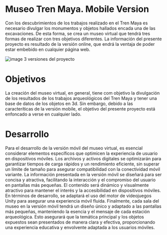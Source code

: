 # Museo Tren Maya. Mobile Version
Con los descubrimientos de los trabajos realizado en el Tren Maya es necesario divulgar los monumentos y objetos hallados encada una de las excavaciones. De esta forma, se crea un museo virtual que tendrá tres formas de realizar con tres objetivos diferentes. La información del presente proyecto es resultado de la versión online, que endrá la ventaja de poder estar embebido en cualquier página web.

![image](https://github.com/leartoler/MuseoTrenMayaMobile/assets/20194821/946d7b58-e2e3-4720-8ff4-0a6d18913a8f)
3 versiones del proyecto

# Objetivos
La creación del museo virtual, en general, tiene com objetivo la divulgación de los resultados de los trabajos arqueológicos del Tren Maya y tener una base de datos de los objetos en 3d. Sin embargo, debido a las caracteríticas de la versión mobile, el objetivo del presente proyecto está enfoncado a verse en cualquier lado. 

# Desarrollo
Para el desarrollo de la versión móvil del museo virtual, es esencial considerar elementos específicos que optimicen la experiencia de usuario en dispositivos móviles. Los archivos y activos digitales se optimizarán para garantizar tiempos de carga rápidos y un rendimiento eficiente, sin superar un límite de tamaño para asegurar compatibilidad con la conectividad móvil variante.
  La información presentada en la versión móvil se diseñará para ser concisa y atractiva, facilitando la interacción y el compromiso del usuario en pantallas más pequeñas. El contenido será dinámico y visualmente atractivo para mantener el interés y la accesibilidad en dispositivos móviles.
  En términos de desarrollo, se adaptará el uso del motor de videojuegos Unity para asegurar una experiencia móvil fluida. 
  Finalmente, cada sala del museo en la versión móvil tendrá un diseño único y adaptado a las pantallas más pequeñas, manteniendo la esencia y el mensaje de cada estación arqueológica. Esto asegurará que la temática principal y los objetos expuestos sean presentados de manera clara y efectiva, proporcionando una experiencia educativa y envolvente adaptada a los usuarios móviles.
  
